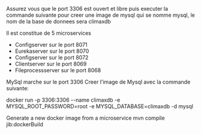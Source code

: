 Assurez vous que le port 3306 est ouvert et libre puis executer la commande suivante pour creer une image de mysql qui se nomme mysql, le nom de la base de donnees sera climaxdb

Il est constitue de 5 microservices
- Configserver sur le port 8071
- Eurekaserver sur le port 8070
- Configserver sur le port 8072
- Clientserver sur le port 8069
- Fileprocessserver sur le port 8068

MySql marche sur le port 3306
Creer l'image de Mysql avec la commande suivante:

docker run -p 3306:3306 --name climaxdb -e MYSQL_ROOT_PASSWORD=root -e MYSQL_DATABASE=climaxdb -d mysql

Generate a new docker image from a microservice
mvn compile jib:dockerBuild